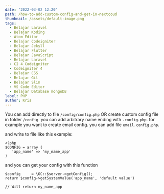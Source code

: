 ```yaml
---
date: '2022-03-02 12:20'
path: /how-to-add-custom-config-and-get-in-nextcoud
thumbnail: /assets/default-image.png
tags:
  - Belajar Laravel
  - Belajar Koding
  - Atom Editor
  - Belajar Codeigniter
  - Belajar Jekyll
  - Belajar Flutter
  - Belajar JavaScript
  - Belajar Laravel
  - CI 4 Codeigniter
  - Codeigniter 4
  - Belajar CSS
  - Belajar Git
  - Belajar Slim
  - VS Code Editor
  - Belajar Database mongoDB
label: PHP
author: Kris
---
```

You can add directly to file `/config/config.php` OR create custom config file in folder `/config`. you can add arbitrary name ending with `.config.php`. for example you want to create email config. you can add file `email.config.php`. 

and write to file like this example:

```
<?php
$CONFIG = array (
   'app_name' => 'my_name_app'
)
```

and you can get your config with this function 
```
$config     = \OC::$server->getConfig();
return $config->getSystemValue('app_name', 'default value')

// Will return my_name_app
```
